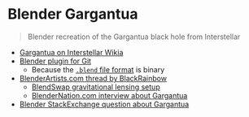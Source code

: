 # Blender Gargantua

> Blender recreation of the Gargantua black hole from Interstellar

- [Gargantua on Interstellar Wikia](http://interstellarfilm.wikia.com/wiki/Gargantua)
- [Blender plugin for Git](https://github.com/ldo/blendgit)
  - Because the [`.blend` file format](https://wiki.blender.org/index.php/Dev:Source/Architecture/File_Format) is binary
- [BlenderArtists.com thread by BlackRainbow](https://blenderartists.org/forum/showthread.php?355402-Interstellar-Black-Hole)
  - [BlendSwap gravitational lensing setup](https://www.blendswap.com/blends/view/77107)
  - [BlenderNation.com interview about Gargantua](https://www.blendernation.com/2015/02/17/behind-the-scenes-gargantua/)
- [Blender StackExchange question about Gargantua](https://blender.stackexchange.com/q/18703)
